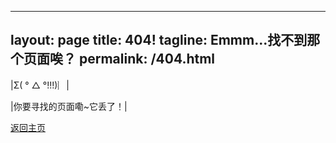  ---
layout: page
title: 404!
tagline: Emmm...找不到那个页面唉？
permalink: /404.html
---

|Σ( ° △ °!!!)︴|

|你要寻找的页面嘞~它丢了！|

[返回主页](https://chaoque.github.io/)
